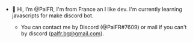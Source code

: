 - 👋 Hi, I’m @PalFR, I'm from France an I like dev. I'm currently learning javascripts for make discord bot.

	- You can contact me by Discord (@PalFR#7609) or mail if you can't by discord (palfr.bg@gmail.com).
<!---
PalFR/PalFR is a ✨ special ✨ repository because its `README.md` (this file) appears on your GitHub profile.
You can click the Preview link to take a look at your changes.
--->
